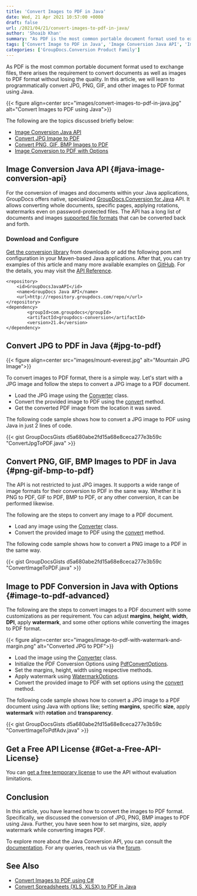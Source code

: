 ```yaml
---
title: 'Convert Images to PDF in Java'
date: Wed, 21 Apr 2021 10:57:00 +0000
draft: false
url: /2021/04/21/convert-images-to-pdf-in-java/
author: 'Shoaib Khan'
summary: "As PDF is the most common portable document format used to exchange files, there arises the requirement to convert documents as well as images to PDF format without losing the quality. In this article, we will learn to programmatically convert images to PDF format in Java."
tags: ['Convert Image to PDF in Java', 'Image Conversion Java API', 'Image to PDF in Java', 'JPG to PDF in Java', 'PNG to PDF in Java', 'WebP to PDF in Java']
categories: ['GroupDocs.Conversion Product Family']
---
```


As PDF is the most common portable document format used to exchange files, there arises the requirement to convert documents as well as images to PDF format without losing the quality. In this article, we will learn to programmatically convert JPG, PNG, GIF, and other images to PDF format using Java.



{{< figure align=center src="images/convert-images-to-pdf-in-java.jpg" alt="Convert Images to PDF using Java">}}


The following are the topics discussed briefly below:

*   [Image Conversion Java API][2]
*   [Convert JPG Image to PDF][3]
*   [Convert PNG, GIF, BMP Images to PDF][4]
*   [Image Conversion to PDF with Options][5]

## Image Conversion Java API {#java-image-conversion-api}

For the conversion of images and documents within your Java applications, GroupDocs offers native, specialized [GroupDocs.Conversion for Java][6] API. It allows converting whole documents, specific pages, applying rotations, watermarks even on password-protected files. The API has a long list of documents and images [supported file formats][7] that can be converted back and forth.

### Download and Configure

[Get the conversion library][8] from downloads or add the following pom.xml configuration in your Maven-based Java applications. After that, you can try examples of this article and many more available examples on [GitHub][9]. For the details, you may visit the [API Reference][10].

```
<repository>
	<id>GroupDocsJavaAPI</id>
	<name>GroupDocs Java API</name>
	<url>http://repository.groupdocs.com/repo/</url>
</repository>
<dependency>
        <groupId>com.groupdocs</groupId>
        <artifactId>groupdocs-conversion</artifactId>
        <version>21.4</version> 
</dependency>
```

## Convert JPG to PDF in Java {#jpg-to-pdf}



{{< figure align=center src="images/mount-everest.jpg" alt="Mountain JPG Image">}}


To convert images to PDF format, there is a simple way. Let's start with a JPG image and follow the steps to convert a JPG image to a PDF document.

*   Load the JPG image using the [Converter][11] class.
*   Convert the provided image to PDF using the [convert][12] method.
*   Get the converted PDF image from the location it was saved.

The following code sample shows how to convert a JPG image to PDF using Java in just 2 lines of code.

{{< gist GroupDocsGists d5a680abe2fd15a68e8ceca277e3b59c "ConvertJpgToPDF.java" >}}

## Convert PNG, GIF, BMP Images to PDF in Java {#png-gif-bmp-to-pdf}

The API is not restricted to just JPG images. It supports a wide range of image formats for their conversion to PDF in the same way. Whether it is PNG to PDF, GIF to PDF, BMP to PDF, or any other conversion, it can be performed likewise.

The following are the steps to convert any image to a PDF document.

*   Load any image using the [Converter][13] class.
*   Convert the provided image to PDF using the [convert][14] method.

The following code sample shows how to convert a PNG image to a PDF in the same way.

{{< gist GroupDocsGists d5a680abe2fd15a68e8ceca277e3b59c "ConvertImageToPDF.java" >}}

## Image to PDF Conversion in Java with Options {#image-to-pdf-advanced}

The following are the steps to convert images to a PDF document with some customizations as per requirement. You can adjust **margins**, **height**, **width**, **DPI**, apply **watermark**, and some other options while converting the images to PDF format.



{{< figure align=center src="images/image-to-pdf-with-watermark-and-margin.png" alt="Converted JPG to PDF">}}


*   Load the image using the [Converter][15] class.
*   Initialize the PDF Conversion Options using [PdfConvertOptions][16].
*   Set the margins, height, width using respective methods.
*   Apply watermark using [WatermarkOptions][17].
*   Convert the provided image to PDF with set options using the [convert][18] method.

The following code sample shows how to convert a JPG image to a PDF document using Java with options like; setting **margins**, specific **size**, apply **watermark** with **rotation** and **transparency**.

{{< gist GroupDocsGists d5a680abe2fd15a68e8ceca277e3b59c "ConvertImageToPdfAdv.java" >}}

## Get a Free API License {#Get-a-Free-API-License}

You can [get a free temporary license][19] to use the API without evaluation limitations.

## Conclusion

In this article, you have learned how to convert the images to PDF format. Specifically, we discussed the conversion of JPG, PNG, BMP images to PDF using Java. Further, you have seen how to set margins, size, apply watermark while converting images PDF.

To explore more about the Java Conversion API, you can consult the [documentation][20]. For any queries, reach us via the [forum][21].

## See Also

*   [Convert Images to PDF using C#][22]
*   [Convert Spreadsheets (XLS, XLSX) to PDF in Java][23]







[1]: https://blog.groupdocs.com/2021/04/21/convert-images-to-pdf-in-java/
[2]: #java-image-conversion-api
[3]: #jpg-to-pdf
[4]: #png-gif-bmp-to-pdf
[5]: #image-to-pdf-advanced
[6]: https://products.groupdocs.com/conversion/java
[7]: https://docs.groupdocs.com/conversion/java/supported-document-formats/
[8]: https://downloads.groupdocs.com/conversion/java
[9]: https://github.com/groupdocs-conversion
[10]: https://apireference.groupdocs.com/conversion/java
[11]: https://apireference.groupdocs.com/conversion/java/com.groupdocs.conversion/Converter
[12]: https://apireference.groupdocs.com/conversion/java/com.groupdocs.conversion/Converter#convert(java.io.OutputStream,%20com.groupdocs.conversion.contracts.ConvertedDocumentStream,%20com.groupdocs.conversion.options.convert.ConvertOptions)
[13]: https://apireference.groupdocs.com/conversion/java/com.groupdocs.conversion/Converter
[14]: https://apireference.groupdocs.com/conversion/java/com.groupdocs.conversion/Converter#convert(java.io.OutputStream,%20com.groupdocs.conversion.contracts.ConvertedDocumentStream,%20com.groupdocs.conversion.options.convert.ConvertOptions)
[15]: https://apireference.groupdocs.com/conversion/java/com.groupdocs.conversion/Converter
[16]: https://apireference.groupdocs.com/conversion/java/com.groupdocs.conversion.options.convert/PdfConvertOptions
[17]: https://apireference.groupdocs.com/conversion/java/com.groupdocs.conversion.options.convert/WatermarkOptions
[18]: https://apireference.groupdocs.com/conversion/java/com.groupdocs.conversion/Converter#convert(java.io.OutputStream,%20com.groupdocs.conversion.contracts.ConvertedDocumentStream,%20com.groupdocs.conversion.options.convert.ConvertOptions)
[19]: https://purchase.groupdocs.com/temporary-license
[20]: https://docs.groupdocs.com/conversion/
[21]: https://forum.groupdocs.com/
[22]: https://blog.groupdocs.com/2021/05/19/convert-images-to-pdf-in-csharp/
[23]: https://blog.groupdocs.com/2021/11/21/convert-excel-spreadsheets-to-pdf-in-java/

